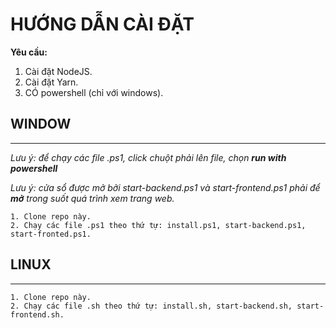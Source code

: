 # HƯỚNG DẪN CÀI ĐẶT

**Yêu cầu:**

1. Cài đặt NodeJS.
2. Cài đặt Yarn.
3. CÓ powershell (chỉ với windows).

## WINDOW

---

_Lưu ý: để chạy các file .ps1, click chuột phải lên file, chọn **run with powershell**_

_Lưu ý: cửa sổ được mở bởi start-backend.ps1 và start-frontend.ps1 phải để **mở** trong suốt quá trình xem trang web._

    1. Clone repo này.
    2. Chạy các file .ps1 theo thứ tự: install.ps1, start-backend.ps1, start-fronted.ps1.

## LINUX

---

    1. Clone repo này.
    2. Chạy các file .sh theo thứ tự: install.sh, start-backend.sh, start-frontend.sh.
